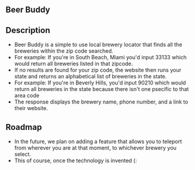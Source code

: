 ## Beer Buddy

## Description
- Beer Buddy is a simple to use local brewery locator that finds all the breweries within the zip code searched. 
- For example: If you're in South Beach, Miami you'd input 33133 which would return all breweries listed in that zipcode.
- If no results are found for your zip code, the website then runs your state and returns an alphabetical list of breweries in the state.
-  For example: If you're in Beverly Hills, you'd input 90210 which would return all breweries in the state because there isn't one psecific to that area code 
- The response displays the brewery name, phone number, and a link to their website. 

## Roadmap
- In the future, we plan on adding a feature that allows you to teleport from wherever you are at that moment, to whichever brewery you select.
- This of course, once the technology is invented (:

